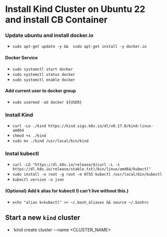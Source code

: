 # Install Kind Cluster on Ubuntu 22 and install CB Container
### Update ubuntu and install docker.io
- `sudo apt-get update -y &&  sudo apt-get install -y docker.io`
#### Docker Service
- `sudo systemctl start docker`
- `sudo systemctl status docker`
- `sudo systemctl enable docker`
#### Add current user to docker group
- `sudo usermod -aG docker ${USER}`
### Install Kind
- `curl -Lo ./kind https://kind.sigs.k8s.io/dl/v0.17.0/kind-linux-amd64`
- `chmod +x ./kind`
- `sudo mv ./kind /usr/local/bin/kind`
### Instal kubectl
- `curl -LO "https://dl.k8s.io/release/$(curl -L -s https://dl.k8s.io/release/stable.txt)/bin/linux/amd64/kubectl"`
- `sudo install -o root -g root -m 0755 kubectl /usr/local/bin/kubectl`
- `kubectl version -o json`
#### (Optional) Add k alias for kubectl (I can't live without this.) 
- `echo "alias k=kubectl" >> ~/.bash_aliases && source ~/.bashrc`
## Start a new `kind` cluster
- `kind create cluster --name <CLUSTER_NAME>



